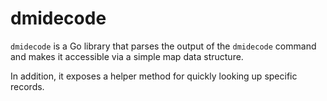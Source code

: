 dmidecode
=========

`dmidecode` is a Go library that parses the output of the `dmidecode` command
and makes it accessible via a simple map data structure.

In addition, it exposes a helper method for quickly looking up specific
records.


